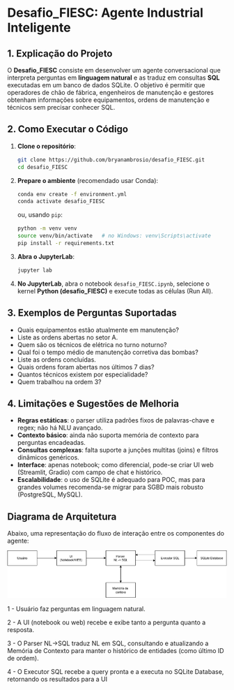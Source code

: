 # Desafio\_FIESC: Agente Industrial Inteligente

## 1. Explicação do Projeto

O **Desafio\_FIESC** consiste em desenvolver um agente conversacional que interpreta perguntas em **linguagem natural** e as traduz em consultas **SQL** executadas em um banco de dados SQLite. O objetivo é permitir que operadores de chão de fábrica, engenheiros de manutenção e gestores obtenham informações sobre equipamentos, ordens de manutenção e técnicos sem precisar conhecer SQL.

## 2. Como Executar o Código

1. **Clone o repositório**:

   ```bash
   git clone https://github.com/bryanambrosio/desafio_FIESC.git
   cd desafio_FIESC
   ```

2. **Prepare o ambiente** (recomendado usar Conda):

   ```bash
   conda env create -f environment.yml
   conda activate desafio_FIESC
   ```

   ou, usando `pip`:

   ```bash
   python -m venv venv
   source venv/bin/activate   # no Windows: venv\Scripts\activate
   pip install -r requirements.txt
   ```

3. **Abra o JupyterLab**:

   ```bash
   jupyter lab
   ```

4. **No JupyterLab**, abra o notebook `desafio_FIESC.ipynb`, selecione o kernel **Python (desafio\_FIESC)** e execute todas as células (Run All).

## 3. Exemplos de Perguntas Suportadas

* Quais equipamentos estão atualmente em manutenção?
* Liste as ordens abertas no setor A.
* Quem são os técnicos de elétrica no turno noturno?
* Qual foi o tempo médio de manutenção corretiva das bombas?
* Liste as ordens concluídas.
* Quais ordens foram abertas nos últimos 7 dias?
* Quantos técnicos existem por especialidade?
* Quem trabalhou na ordem 3?

## 4. Limitações e Sugestões de Melhoria

* **Regras estáticas**: o parser utiliza padrões fixos de palavras-chave e regex; não há NLU avançado.
* **Contexto básico**: ainda não suporta memória de contexto para perguntas encadeadas.
* **Consultas complexas**: falta suporte a junções multitas (joins) e filtros dinâmicos genéricos.
* **Interface**: apenas notebook; como diferencial, pode-se criar UI web (Streamlit, Gradio) com campo de chat e histórico.
* **Escalabilidade**: o uso de SQLite é adequado para POC, mas para grandes volumes recomenda-se migrar para SGBD mais robusto (PostgreSQL, MySQL).

## Diagrama de Arquitetura

Abaixo, uma representação do fluxo de interação entre os componentes do agente:

<p align="center">
  <img src="Diagrama.png" alt="Diagrama de Arquitetura" width="600"/>
</p>

1 - Usuário faz perguntas em linguagem natural.

2 - A UI (notebook ou web) recebe e exibe tanto a pergunta quanto a resposta.

3 - O Parser NL→SQL traduz NL em SQL, consultando e atualizando a Memória de Contexto para manter o histórico de entidades (como último ID de ordem).

4 - O Executor SQL recebe a query pronta e a executa no SQLite Database, retornando os resultados para a UI
